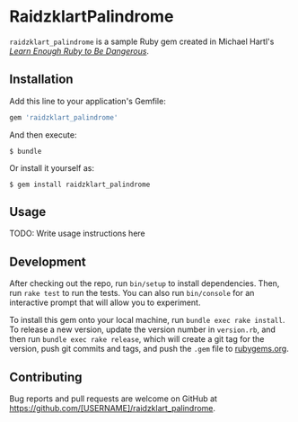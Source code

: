 # RaidzklartPalindrome

`raidzklart_palindrome` is a sample Ruby gem created in Michael Hartl's [*Learn Enough Ruby to Be Dangerous*](https://www.learnenough.com/ruby-tutorial).

## Installation

Add this line to your application's Gemfile:

```ruby
gem 'raidzklart_palindrome'
```

And then execute:

    $ bundle

Or install it yourself as:

    $ gem install raidzklart_palindrome

## Usage

TODO: Write usage instructions here

## Development

After checking out the repo, run `bin/setup` to install dependencies. Then, run `rake test` to run the tests. You can also run `bin/console` for an interactive prompt that will allow you to experiment.

To install this gem onto your local machine, run `bundle exec rake install`. To release a new version, update the version number in `version.rb`, and then run `bundle exec rake release`, which will create a git tag for the version, push git commits and tags, and push the `.gem` file to [rubygems.org](https://rubygems.org).

## Contributing

Bug reports and pull requests are welcome on GitHub at https://github.com/[USERNAME]/raidzklart_palindrome.
